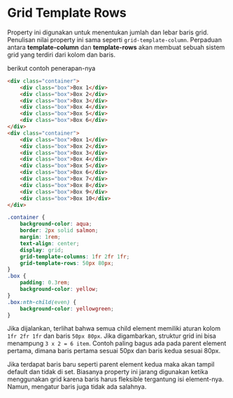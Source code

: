 # Grid Template Rows

Property ini digunakan untuk menentukan jumlah dan lebar baris grid. Penulisan nilai property ini sama seperti `grid-template-column`. Perpaduan antara **template-column** dan **template-rows** akan membuat sebuah sistem grid yang terdiri dari kolom dan baris.

berikut contoh penerapan-nya

```html
<div class="container">
    <div class="box">Box 1</div>
    <div class="box">Box 2</div>
    <div class="box">Box 3</div>
    <div class="box">Box 4</div>
    <div class="box">Box 5</div>
    <div class="box">Box 6</div>
</div>
<div class="container">
    <div class="box">Box 1</div>
    <div class="box">Box 2</div>
    <div class="box">Box 3</div>
    <div class="box">Box 4</div>
    <div class="box">Box 5</div>
    <div class="box">Box 6</div>
    <div class="box">Box 7</div>
    <div class="box">Box 8</div>
    <div class="box">Box 9</div>
    <div class="box">Box 10</div>
</div>
```

```css
.container {
    background-color: aqua;
    border: 2px solid salmon;
    margin: 1rem;
    text-align: center;
    display: grid;
    grid-template-columns: 1fr 2fr 1fr;
    grid-template-rows: 50px 80px;
}
.box {
    padding: 0.3rem;
    background-color: yellow;
}
.box:nth-child(even) {
    background-color: yellowgreen;
}
```

Jika dijalankan, terlihat bahwa semua child element memiliki aturan kolom `1fr 2fr 1fr` dan baris `50px 80px`. Jika digambarkan, struktur grid ini bisa menampung `3 x 2 = 6 item`. Contoh paling bagus ada pada parent element pertama, dimana baris pertama sesuai 50px dan baris kedua sesuai 80px.

Jika terdapat baris baru seperti parent element kedua maka akan tampil default dan tidak di set. Biasanya property ini jarang digunakan ketika menggunakan grid karena baris harus fleksible tergantung isi element-nya. Namun, mengatur baris juga tidak ada salahnya.